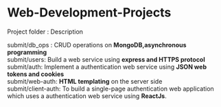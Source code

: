 # Web-Development-Projects  

Project folder : Description  

submit/db_ops : CRUD operations on **MongoDB,asynchronous programming**    
submit/users: Build a web service using **express and HTTPS protocol**    
submit/auth: Implement a authentication web service using **JSON web tokens and cookies**    
submit/web-auth: **HTML templating** on the server side    
submit/client-auth: To build a single-page authentication web application which uses a authentication web service using **ReactJs**.  
